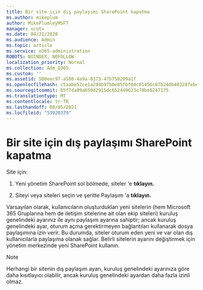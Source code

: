 ```yaml
---
title: Bir site için dış paylaşımı SharePoint kapatma
ms.author: mikeplum
author: MikePlumleyMSFT
manager: scotv
ms.date: 04/21/2020
ms.audience: Admin
ms.topic: article
ms.service: o365-administration
ROBOTS: NOINDEX, NOFOLLOW
localization_priority: Normal
ms.collection: Adm_O365
ms.custom: ''
ms.assetid: 500eec97-a508-4a9a-8373-47b758209a1f
ms.openlocfilehash: c5aabe52ce1a294b97b0e85fbf04c61456c87b240b40328febe1634aad1a17c6
ms.sourcegitcommit: b5f7da89a650d2915dc652449623c78be6247175
ms.translationtype: MT
ms.contentlocale: tr-TR
ms.lasthandoff: 08/05/2021
ms.locfileid: "53920379"
---
```

# <a name="turn-external-sharing-on-or-off-for-a-sharepoint-site"></a>Bir site için dış paylaşımı SharePoint kapatma

Site için:
  
1. Yeni yönetim SharePoint sol bölmede, siteler 'e **tıklayın.**
    
2. Siteyi veya siteleri seçin ve şeritte Paylaşım 'a **tıklayın.**
    
Varsayılan olarak, kullanıcıların oluşturdukları yeni sitelerin (hem Microsoft 365 Gruplarına hem de iletişim sitelerine ait olan ekip siteleri) kuruluş genelindeki ayarınız ile aynı paylaşım ayarına sahiptir; ancak kuruluş genelindeki ayar, oturum açma gerektirmeyen bağlantıları kullanarak dosya paylaşımına izin verir. Bu durumda, siteler oturum eden yeni ve var olan dış kullanıcılarla paylaşıma olanak sağlar. Belirli sitelerin ayarını değiştirmek için yönetim merkezinde yeni SharePoint kullanın.
  
> [!NOTE]
> Herhangi bir sitenin dış paylaşım ayarı, kuruluş genelindeki ayarınıza göre daha kısıtlayıcı olabilir, ancak kuruluş genelindeki ayardan daha fazla izinli olmaz. 
  

